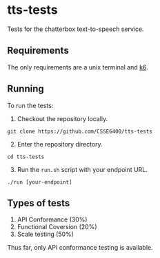 # tts-tests

Tests for the chatterbox text-to-speech service.

## Requirements
The only requirements are a unix terminal and [k6](https://k6.io/).

## Running
To run the tests:

1. Checkout the repository locally.
```
git clone https://github.com/CSSE6400/tts-tests
```
2. Enter the repository directory.
```
cd tts-tests
```
3. Run the `run.sh` script with your endpoint URL.
```
./run [your-endpoint]
```

## Types of tests
1. API Conformance (30%)
2. Functional Coversion (20%)
3. Scale testing (50%)

Thus far, only API conformance testing is available.
